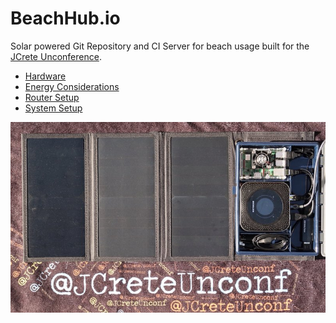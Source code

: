 BeachHub.io
===========

Solar powered Git Repository and CI Server for beach usage built for the
[JCrete Unconference](http://www.jcrete.org).

* [Hardware](doc/hardware.md)
* [Energy Considerations](doc/energy.md)
* [Router Setup](doc/router.md)
* [System Setup](doc/setup.md)

![JCrete Setup](doc/jcrete-setup.jpg)
